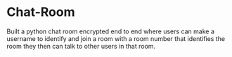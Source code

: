 # Chat-Room
Built a python chat room encrypted end to end where users can make a username to identify and join a room with a room number that identifies the room they then can talk to other users in that room.